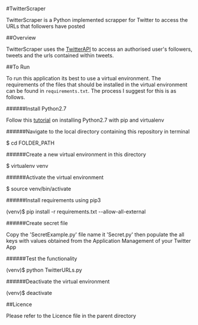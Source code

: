 #TwitterScraper

TwitterScraper is a Python implemented scrapper for Twitter to access the URLs that followers have posted

##Overview

TwitterScraper uses the [TwitterAPI](https://github.com/geduldig/TwitterAPI) to access an authorised user's followers, tweets and the urls contained within tweets.

##To Run

To run this application its best to use a virtual environment. The requirements of the files that should be installed in the virtual environment can be found in `requirements.txt`. The process I suggest for this is as follows.

######Install Python2.7

Follow this [tutorial](http://joequery.me/guides/install-python27-pip-virtualenv/) on installing Python2.7 with pip and virtualenv

######Navigate to the local directory containing this repository in terminal

  $ cd FOLDER_PATH

######Create a new virtual environment in this directory

  $ virtualenv venv

######Activate the virtual environment

  $ source venv/bin/activate

######Install requirements using pip3

  (venv)$ pip install -r requirements.txt --allow-all-external

######Create secret file

Copy the 'SecretExample.py' file name it 'Secret.py' then populate the all keys with values obtained from the Application Management of your Twitter App 

######Test the functionality

  (venv)$ python TwitterURLs.py

######Deactivate the virtual environment

  (venv)$ deactivate

##Licence

Please refer to the Licence file in the parent directory

